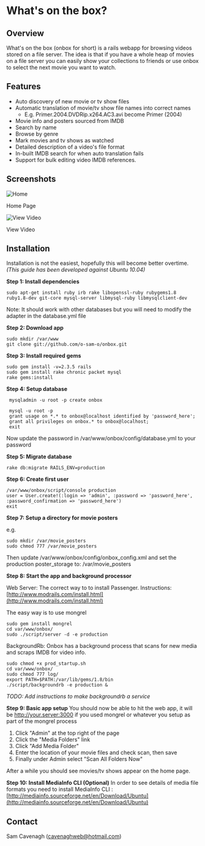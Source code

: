 # What's on the box?

Overview
--------
What's on the box (onbox for short) is a rails webapp for browsing videos stored on a file server.  The idea is that if you have a whole heap of movies on a file server you can easily show your collections to friends or use onbox to select the next movie you want to watch.

Features
--------
 * Auto discovery of new movie or tv show files
 * Automatic translation of movie/tv show file names into correct names
   * E.g. Primer.2004.DVDRip.x264.AC3.avi become Primer (2004)
 * Movie info and posters sourced from IMDB
 * Search by name
 * Browse by genre
 * Mark movies and tv shows as watched
 * Detailed description of a video's file format
 * In-built IMDB search for when auto translation fails
 * Support for bulk editing video IMDB references.

Screenshots
-----------
![Home](http://farm2.static.flickr.com/1334/4606207320_9fe2dee45f.jpg) 

Home Page

![View Video](http://farm4.static.flickr.com/3372/4605593249_ed5216fa88.jpg)

View Video

Installation
------------
Installation is not the easiest, hopefully this will become better overtime.  _(This guide has been developed against Ubuntu 10.04)_

__Step 1: Install dependencies__

    sudo apt-get install ruby irb rake libopenssl-ruby rubygems1.8 ruby1.8-dev git-core mysql-server libmysql-ruby libmysqlclient-dev
    
Note: It should work with other databases but you will need to modify the adapter in the database.yml file    

__Step 2: Download app__

    sudo mkdir /var/www
    git clone git://github.com/o-sam-o/onbox.git

__Step 3: Install required gems__
    
    sudo gem install -v=2.3.5 rails
    sudo gem install rake chronic packet mysql
    rake gems:install

__Step 4: Setup database__

     mysqladmin -u root -p create onbox
     
     mysql -u root -p
     grant usage on *.* to onbox@localhost identified by 'password_here';
     grant all privileges on onbox.* to onbox@localhost;
     exit

Now update the password in /var/www/onbox/config/database.yml to your password

__Step 5: Migrate database__

    rake db:migrate RAILS_ENV=production

__Step 6: Create first user__

    /var/www/onbox/script/console production
    user = User.create!(:login => 'admin', :password => 'password_here', :password_confirmation => 'password_here')
    exit

__Step 7: Setup a directory for movie posters__

e.g.

    sudo mkdir /var/movie_posters
    sudo chmod 777 /var/movie_posters

Then update /var/www/onbox/config/onbox_config.xml 
and set the production poster_storage to:
/var/movie_posters

__Step 8: Start the app and background processor__

Web Server:
The correct way to to install Passenger. Instructions: [http://www.modrails.com/install.html](http://www.modrails.com/install.html)

The easy way is to use mongrel
    
    sudo gem install mongrel
    cd var/www/onbox/
    sudo ./script/server -d -e production
    
BackgroundRb:
Onbox has a background process that scans for new media and scraps IMDB for video info.  
    
    sudo chmod +x prod_startup.sh
    cd var/www/onbox/
    sudo chmod 777 log/
    export PATH=$PATH:/var/lib/gems/1.8/bin
    ./script/backgroundrb -e production &
    
_TODO: Add instructions to make backgroundrb a service_

__Step 9: Basic app setup__
You should now be able to hit the web app, it will be http://your.server:3000 if you used mongrel or whatever you setup as part of the mongrel process

 1. Click "Admin" at the top right of the page
 2. Click the "Media Folders" link    
 3. Click "Add Media Folder"
 4. Enter the location of your movie files and check scan, then save
 5. Finally under Admin select "Scan All Folders Now"
 
After a while you should see movies/tv shows appear on the home page.

__Step 10: Install MediaInfo CLI (Optional)__
In order to see details of media file formats you need to install MediaInfo CLI : [http://mediainfo.sourceforge.net/en/Download/Ubuntu](http://mediainfo.sourceforge.net/en/Download/Ubuntu)

Contact
-------
Sam Cavenagh (cavenaghweb@hotmail.com)